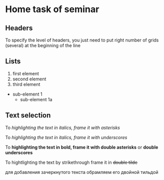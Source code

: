 # Home task of seminar
## Headers

To specify the level of headers, you just need to put right number of grids (several) at the beginning of the line

## Lists
1. first element
2. second element
3. third element
  * sub-element 1
    + sub-element 1a

## Text selection

To *highlighting the text in italics, frame it with asterisks*

To _highlighting the text in italics, frame it with underscores_

To **highlighting the text in bold, frame it with double asterisks** or __double underscores__

To hightlighting the text by strikethrough frame it in ~~double tilde~~

для добавления зачеркнутого текста обрамляем его двойной тильдой

